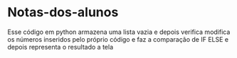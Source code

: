 # Notas-dos-alunos
Esse código em python armazena uma lista vazia e depois verifica modifica os números inseridos pelo próprio código e faz a comparação de IF ELSE e depois representa o resultado a tela
